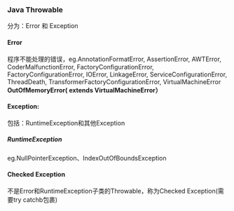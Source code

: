 ### Java Throwable

分为：Error 和 Exception

#### Error

程序不能处理的错误，eg.AnnotationFormatError, AssertionError, AWTError, CoderMalfunctionError, 
FactoryConfigurationError, FactoryConfigurationError, IOError, LinkageError, ServiceConfigurationError,
 ThreadDeath, TransformerFactoryConfigurationError, VirtualMachineError
**OutOfMemoryError( extends VirtualMachineError）**

#### Exception:

包括：RuntimeException和其他Exception

##### RuntimeException

eg.NullPointerException、IndexOutOfBoundsException

#### Checked Exception
不是Error和RuntimeException子类的Throwable，称为Checked Exception(需要try catchb包裹)